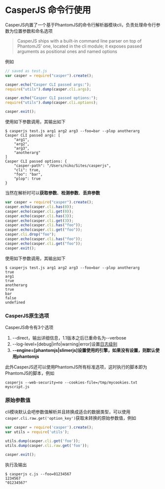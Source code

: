 # CasperJS 命令行使用

CasperJS内置了一个基于PhantomJS的命令行解析器模块cli，负责处理命令行参数为位置参数和命名选项
> CasperJS ships with a built-in command line parser on top of PhantomJS’ one, located in the cli module; it exposes passed arguments as positional ones and named options

例如

```js
// saved as test.js
var casper = require("casper").create();

casper.echo("Casper CLI passed args:");
require("utils").dump(casper.cli.args);

casper.echo("Casper CLI passed options:");
require("utils").dump(casper.cli.options);

casper.exit();
```

使用如下参数调用，其输出如下

```
$ casperjs test.js arg1 arg2 arg3 --foo=bar --plop anotherarg
Casper CLI passed args: [
    "arg1",
    "arg2",
    "arg3",
    "anotherarg"
]
Casper CLI passed options: {
    "casper-path": "/Users/niko/Sites/casperjs",
    "cli": true,
    "foo": "bar",
    "plop": true
}
```

当然在解析时可以**获取参数**、**检测参数**、**丢弃参数**

```js
var casper = require("casper").create();
casper.echo(casper.cli.has(0));
casper.echo(casper.cli.get(0));
casper.echo(casper.cli.has(3));
casper.echo(casper.cli.get(3));
casper.echo(casper.cli.has("foo"));
casper.echo(casper.cli.get("foo"));
casper.cli.drop("foo");
casper.echo(casper.cli.has("foo"));
casper.echo(casper.cli.get("foo"));
casper.exit();
```

使用如下参数调用，其输出如下

```
$ casperjs test.js arg1 arg2 arg3 --foo=bar --plop anotherarg
true
arg1
true
anotherarg
true
bar
false
undefined
```

### CasperJS原生选项

CasperJS命令有3个选项

1. --direct，输出详细信息，1.1版本之后已重命名为--verbose
2. --log-level=[debug|info|warning|error]设置[日志级别](http://docs.casperjs.org/en/latest/logging.html#logging)
3. **--engine=[phantomjs|slimerjs]设置使用的引擎，如果没有设置，则默认使用phantomjs**

此外CasperJS还可以使用PhantomJS所有标准选项，这时执行的脚本即为PhantomJS的脚本，例如

```
casperjs --web-security=no --cookies-file=/tmp/mycookies.txt myscript.js
```

### 原始参数值

cli模块默认会吧参数值解析并且转换成适合的数据类型，可以使用`casper.cli.raw.get('option_key')`获取未转换的原始参数值，例如

```js
var casper = require('casper').create();
var utils = require('utils');

utils.dump(casper.cli.get('foo'));
utils.dump(casper.cli.raw.get('foo'));

casper.exit();
```

执行及输出


```
$ casperjs c.js --foo=01234567
1234567
"01234567"
```


